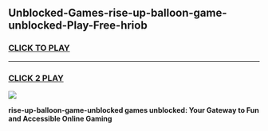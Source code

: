 
## Unblocked-Games-rise-up-balloon-game-unblocked-Play-Free-hriob
<h3>
<a href="https://premium76.site?title=rise-up-balloon-game-unblocked&ref=22A">CLICK TO PLAY</a></h3>
<hr>

<h3>
<a href="https://premium76.site?title=rise-up-balloon-game-unblocked&ref=22A">CLICK 2 PLAY</a>
  
</h3>

<a href="https://premium76.site?title=rise-up-balloon-game-unblocked&ref=22A"><img src="https://clearcache.store/games.png"></a>


**rise-up-balloon-game-unblocked games unblocked: Your Gateway to Fun and Accessible Online Gaming**
